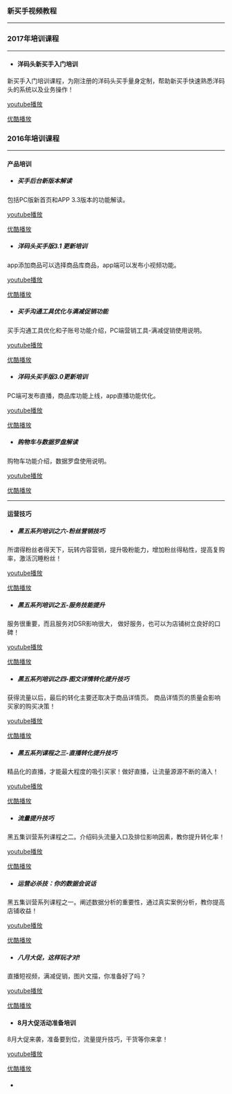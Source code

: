 ### 新买手视频教程

---


### 2017年培训课程

---

* #### 洋码头新买手入门培训

新买手入门培训课程，为刚注册的洋码头买手量身定制，帮助新买手快速熟悉洋码头的系统以及业务操作！

[youtube播放](https://youtu.be/DzgWiLuI0CI)

[优酷播放](http://v.youku.com/v_show/id_XMTc0MjA4MTc2MA==.html)

#### 


### 2016年培训课程

---

#### 产品培训

* ##### 买手后台新版本解读

包括PC版新首页和APP 3.3版本的功能解读。

[youtube播放](https://youtu.be/hYRRrYk88c4)

[优酷播放](http://v.youku.com/v_show/id_XMTczMjY5OTE4OA==.html)

* ##### 洋码头买手版3.1 更新培训

app添加商品可以选择商品库商品，app端可以发布小视频功能。

[youtube播放](https://www.youtube.com/watch?v=gJxEM26HXjQ)

[优酷播放](http://v.youku.com/v_show/id_XMTY3MDk4MTc0OA==.html)

* ##### 买手沟通工具优化与满减促销功能

买手沟通工具优化和子账号功能介绍，PC端营销工具-满减促销使用说明。

[youtube播放](https://www.youtube.com/watch?v=S000kWDPFhI)

[优酷播放](http://v.youku.com/v_show/id_XMTY3MDk3NzAzNg==.html)

* ##### 洋码头买手版3.0更新培训

PC端可发布直播，商品库功能上线，app直播功能优化。

[youtube播放](https://www.youtube.com/watch?v=OY4E0jHz0f4)

[优酷播放](http://v.youku.com/v_show/id_XMTY3MTA2ODYyOA==.html)

* ##### 购物车与数据罗盘解读

购物车功能介绍，数据罗盘使用说明。

[youtube播放](https://www.youtube.com/watch?v=pLgtlm55gMs)

[优酷播放](http://i.youku.com/u/creative_center)

---

#### 运营技巧

* ##### 黑五系列培训之六-粉丝营销技巧

所谓得粉丝者得天下，玩转内容营销，提升吸粉能力，增加粉丝得粘性，提高复购率，激活沉睡粉丝！

[youtube播放](https://youtu.be/qAjU-YfLU1w "youtube播放")

[优酷播放](http://v.youku.com/v_show/id_XMTc2NTIwMDQ5Ng==.html "优酷播放")

* ##### 黑五系列培训之五-服务技能提升

服务很重要，而且服务对DSR影响很大， 做好服务，也可以为店铺树立良好的口碑！

[youtube播放](https://youtu.be/SFtsddI_gnE)

[优酷播放](http://v.youku.com/v_show/id_XMTc1ODkwNzE0OA==.html)

* ##### 黑五系列培训之四-图文详情转化提升技巧

获得流量以后，最后的转化主要还取决于商品详情页。 商品详情页的质量会影响买家的购买决策！

[youtube播放](https://youtu.be/X06NAGyAbqs)

[优酷播放](http://v.youku.com/v_show/id_XMTc1NjEzNjYwOA==.html)

* ##### 黑五系列课程之三-直播转化提升技巧

精品化的直播，才能最大程度的吸引买家！做好直播，让流量源源不断的涌入！

[youtube播放](https://youtu.be/JAbs9_PMyas)

[优酷播放](http://v.youku.com/v_show/id_XMTc0MDA3Njk0MA==.html)

* ##### 流量提升技巧

黑五集训营系列课程之二。介绍码头流量入口及排位影响因素，教你提升转化率！

[youtube播放](https://youtu.be/g5jHjiO4SQs)

[优酷播放](http://v.youku.com/v_show/id_XMTczMzg0NzAyMA==.html)

* ##### 运营必杀技：你的数据会说话

黑五集训营系列课程之一。阐述数据分析的重要性，通过真实案例分析，教你提高店铺收益！

[youtube播放](https://youtu.be/Zs3AvPERLio)

[优酷播放](http://v.youku.com/v_show/id_XMTczMTUxMjYwMA==.html)

* ##### 八月大促，这样玩才对!

直播短视频，满减促销，图片文描，你准备好了吗？

[youtube播放](https://www.youtube.com/watch?v=GA72kRX_zZE&feature=youtu.be)

[优酷播放](http://v.youku.com/v_show/id_XMTY4ODYwOTQ2MA==.html)

* #### 8月大促活动准备培训

8月大促来袭，准备要到位，流量提升技巧，干货等你来拿！

[youtube播放](https://youtu.be/mhe1KGTOE_c)

[优酷播放](http://v.youku.com/v_show/id_XMTY4MDY1OTczNg==.html)

* #### 








